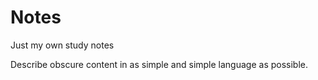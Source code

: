 # Notes
Just my own study notes

Describe obscure content in as simple and simple language as possible.
